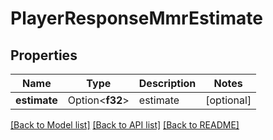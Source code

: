 # PlayerResponseMmrEstimate

## Properties

Name | Type | Description | Notes
------------ | ------------- | ------------- | -------------
**estimate** | Option<**f32**> | estimate | [optional]

[[Back to Model list]](../README.md#documentation-for-models) [[Back to API list]](../README.md#documentation-for-api-endpoints) [[Back to README]](../README.md)



